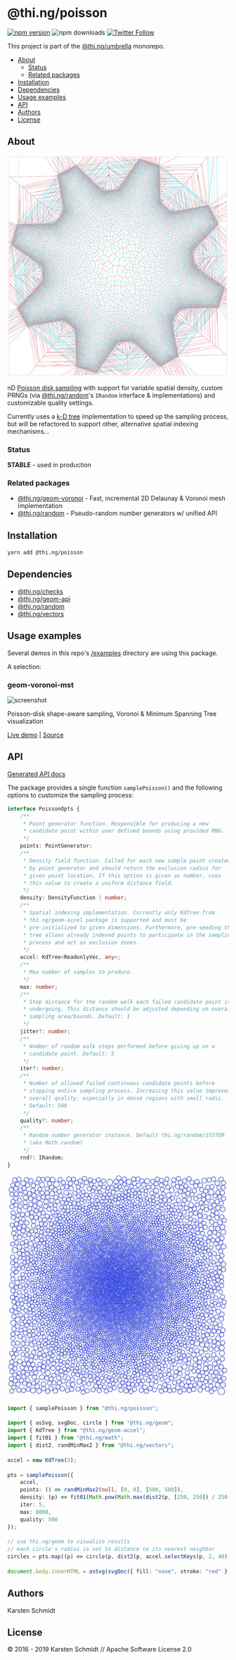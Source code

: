 <!-- This file is generated - DO NOT EDIT! -->

# @thi.ng/poisson

[![npm version](https://img.shields.io/npm/v/@thi.ng/poisson.svg)](https://www.npmjs.com/package/@thi.ng/poisson)
![npm downloads](https://img.shields.io/npm/dm/@thi.ng/poisson.svg)
[![Twitter Follow](https://img.shields.io/twitter/follow/thing_umbrella.svg?style=flat-square&label=twitter)](https://twitter.com/thing_umbrella)

This project is part of the
[@thi.ng/umbrella](https://github.com/thi-ng/umbrella/) monorepo.

- [About](#about)
  - [Status](#status)
  - [Related packages](#related-packages)
- [Installation](#installation)
- [Dependencies](#dependencies)
- [Usage examples](#usage-examples)
- [API](#api)
- [Authors](#authors)
- [License](#license)

## About

![example screenshot](https://raw.githubusercontent.com/thi-ng/umbrella/master/assets/geom/geom-voronoi.jpg)

nD [Poisson disk
sampling](https://en.wikipedia.org/wiki/Supersampling#Poisson_disc) with
support for variable spatial density, custom PRNGs (via
[@thi.ng/random](https://github.com/thi-ng/umbrella/tree/master/packages/random)'s
`IRandom` interface & implementations) and customizable quality
settings.

Currently uses a [k-D
tree](https://github.com/thi-ng/umbrella/tree/master/packages/geom-accel/src/kdtree.ts#L57)
implementation to speed up the sampling process, but will be refactored
to support other, alternative spatial indexing mechanisms...

### Status

**STABLE** - used in production

### Related packages

- [@thi.ng/geom-voronoi](https://github.com/thi-ng/umbrella/tree/master/packages/geom-voronoi) - Fast, incremental 2D Delaunay & Voronoi mesh implementation
- [@thi.ng/random](https://github.com/thi-ng/umbrella/tree/master/packages/random) - Pseudo-random number generators w/ unified API

## Installation

```bash
yarn add @thi.ng/poisson
```

## Dependencies

- [@thi.ng/checks](https://github.com/thi-ng/umbrella/tree/master/packages/checks)
- [@thi.ng/geom-api](https://github.com/thi-ng/umbrella/tree/master/packages/geom-api)
- [@thi.ng/random](https://github.com/thi-ng/umbrella/tree/master/packages/random)
- [@thi.ng/vectors](https://github.com/thi-ng/umbrella/tree/master/packages/vectors)

## Usage examples

Several demos in this repo's
[/examples](https://github.com/thi-ng/umbrella/tree/master/examples)
directory are using this package.

A selection:

### geom-voronoi-mst <!-- NOTOC -->

![screenshot](https://raw.githubusercontent.com/thi-ng/umbrella/master/assets/examples/geom-voronoi-mst.jpg)

Poisson-disk shape-aware sampling, Voronoi & Minimum Spanning Tree visualization

[Live demo](https://demo.thi.ng/umbrella/geom-voronoi-mst/) | [Source](https://github.com/thi-ng/umbrella/tree/master/examples/geom-voronoi-mst)

## API

[Generated API docs](https://docs.thi.ng/umbrella/poisson/)

The package provides a single function `samplePoisson()` and the
following options to customize the sampling process:

```ts
interface PoissonOpts {
    /**
     * Point generator function. Responsible for producing a new
     * candidate point within user defined bounds using provided RNG.
     */
    points: PointGenerator;
    /**
     * Density field function. Called for each new sample point created
     * by point generator and should return the exclusion radius for
     * given point location. If this option is given as number, uses
     * this value to create a uniform distance field.
     */
    density: DensityFunction | number;
    /**
     * Spatial indexing implementation. Currently only KdTree from
     * thi.ng/geom-accel package is supported and must be
     * pre-initialized to given dimensions. Furthermore, pre-seeding the
     * tree allows already indexed points to participate in the sampling
     * process and act as exclusion zones.
     */
    accel: KdTree<ReadonlyVec, any>;
    /**
     * Max number of samples to produce.
     */
    max: number;
    /**
     * Step distance for the random walk each failed candidate point is
     * undergoing. This distance should be adjusted depending on overall
     * sampling area/bounds. Default: 1
     */
    jitter?: number;
    /**
     * Number of random walk steps performed before giving up on a
     * candidate point. Default: 5
     */
    iter?: number;
    /**
     * Number of allowed failed continuous candidate points before
     * stopping entire sampling process. Increasing this value improves
     * overall quality, especially in dense regions with small radii.
     * Default: 500
     */
    quality?: number;
    /**
     * Random number generator instance. Default thi.ng/random/SYSTEM
     * (aka Math.random)
     */
    rnd?: IRandom;
}
```

![example output](https://raw.githubusercontent.com/thi-ng/umbrella/master/assets/poisson/poisson.jpg)

```ts
import { samplePoisson } from "@thi.ng/poisson";

import { asSvg, svgDoc, circle } from "@thi.ng/geom";
import { KdTree } from "@thi.ng/geom-accel";
import { fit01 } from "@thi.ng/math";
import { dist2, randMinMax2 } from "@thi.ng/vectors";

accel = new KdTree(2);

pts = samplePoisson({
	accel,
	points: () => randMinMax2(null, [0, 0], [500, 500]),
	density: (p) => fit01(Math.pow(Math.max(dist2(p, [250, 250]) / 250, 0), 2), 2, 10),
	iter: 5,
	max: 8000,
	quality: 500
});

// use thi.ng/geom to visualize results
// each circle's radius is set to distance to its nearest neighbor
circles = pts.map((p) => circle(p, dist2(p, accel.selectKeys(p, 2, 40)[1]) / 2));

document.body.innerHTML = asSvg(svgDoc({ fill: "none", stroke: "red" }, ...circles));
```

## Authors

Karsten Schmidt

## License

&copy; 2016 - 2019 Karsten Schmidt // Apache Software License 2.0
